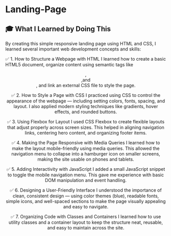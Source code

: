 # Landing-Page

## 🎓 What I Learned by Doing This
By creating this simple responsive landing page using HTML and CSS, I learned several important web development concepts and skills:

✅ 1. How to Structure a Webpage with HTML
I learned how to create a basic HTML5 document, organize content using semantic tags like <header>, <section>,and <footer>, and link an external CSS file to style the page.

✅ 2. How to Style a Page with CSS
I practiced using CSS to control the appearance of the webpage — including setting colors, fonts, spacing, and layout. I also applied modern styling techniques like gradients, hover effects, and rounded buttons.

✅ 3. Using Flexbox for Layout
I used CSS Flexbox to create flexible layouts that adjust properly across screen sizes. This helped in aligning navigation links, centering hero content, and organizing footer items.

✅ 4. Making the Page Responsive with Media Queries
I learned how to make the layout mobile-friendly using media queries. This allowed the navigation menu to collapse into a hamburger icon on smaller screens, making the site usable on phones and tablets.

✅ 5. Adding Interactivity with JavaScript
I added a small JavaScript snippet to toggle the mobile navigation menu. This gave me experience with basic DOM manipulation and event handling.

✅ 6. Designing a User-Friendly Interface
I understood the importance of clean, consistent design — using color themes (blue), readable fonts, simple icons, and well-spaced sections to make the page visually appealing and easy to navigate.

✅ 7. Organizing Code with Classes and Containers
I learned how to use utility classes and a container layout to keep the structure neat, reusable, and easy to maintain across the site.

